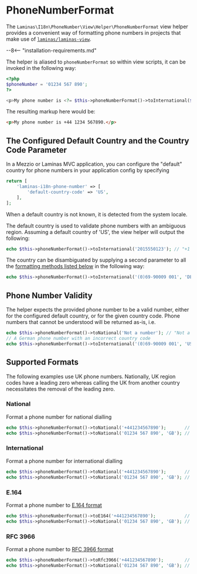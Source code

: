 # PhoneNumberFormat

The `Laminas\I18n\PhoneNumber\View\Helper\PhoneNumberFormat` view helper provides a convenient way of formatting phone numbers in projects that make use of [`laminas/laminas-view`](https://docs.laminas.dev/laminas-view/).

--8<-- "installation-requirements.md"

The helper is aliased to `phoneNumberFormat` so within view scripts, it can be invoked in the following way:

```php
<?php
$phoneNumber = '01234 567 890';
?>

<p>My phone number is <?= $this->phoneNumberFormat()->toInternational($phoneNumber, 'GB') ?>.</p>
```

The resulting markup here would be:

```html
<p>My phone number is +44 1234 567890.</p>
```

## The Configured Default Country and the Country Code Parameter

In a Mezzio or Laminas MVC application, you can configure the "default" country for phone numbers in your application config by specifying

```php
return [
    'laminas-i18n-phone-number' => [
        'default-country-code' => 'US',
    ],
];
```

When a default country is not known, it is detected from the system locale.

The default country is used to validate phone numbers with an ambiguous region.
Assuming a default country of 'US', the view helper will output the following:

```php
echo $this->phoneNumberFormat()->toInternational('2015550123'); // "+1 201-555-0123"
```

The country can be disambiguated by supplying a second parameter to all the [formatting methods listed below](#supported-formats) in the following way:

```php
echo $this->phoneNumberFormat()->toInternational('(0)69-90009 001', 'DE'); // "+49 69 90009001"
```

## Phone Number Validity

The helper expects the provided phone number to be a valid number, either for the configured default country, or for the given country code. Phone numbers that cannot be understood will be returned as-is, i.e.

```php
echo $this->phoneNumberFormat()->toNational('Not a number'); // "Not a number"
// A German phone number with an incorrect country code
echo $this->phoneNumberFormat()->toInternational('(0)69-90009 001', 'US'); // "(0)69-90009 001"
```

## Supported Formats

The following examples use UK phone numbers. Nationally, UK region codes have a leading zero whereas calling the UK from another country necessitates the removal of the leading zero.

### National

Format a phone number for national dialling

```php
echo $this->phoneNumberFormat()->toNational('+441234567890');       // "01234 567890"
echo $this->phoneNumberFormat()->toNational('01234 567 890', 'GB'); // "01234 567890"
```

### International

Format a phone number for international dialling

```php
echo $this->phoneNumberFormat()->toNational('+441234567890');       // "+44 1234 567890"
echo $this->phoneNumberFormat()->toNational('01234 567 890', 'GB'); // "+44 1234 567890"
```

### E.164

Format a phone number to [E.164 format](https://en.wikipedia.org/wiki/E.164)

```php
echo $this->phoneNumberFormat()->toE164('+441234567890');           // "+441234567890"
echo $this->phoneNumberFormat()->toNational('01234 567 890', 'GB'); // "+441234567890"
```

### RFC 3966

Format a phone number to [RFC 3966 format](https://datatracker.ietf.org/doc/html/rfc3966)

```php
echo $this->phoneNumberFormat()->toRfc3966('+441234567890');        // "tel:+44-1234-567890"
echo $this->phoneNumberFormat()->toNational('01234 567 890', 'GB'); // "tel:+44-1234-567890"
```
